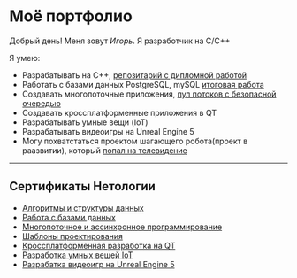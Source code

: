 # Моё портфолио

Добрый день! Меня зовут _Игорь_. 
Я разработчик на С/С++

Я умею:
* Разрабатывать на С++, [репозитарий с дипломной работой](https://github.com/Igor-Kastyrkin/WebSearch)
* Работать с базами данных PostgreSQL, mySQL [итоговая работа](https://github.com/Igor-Kastyrkin/6.4/tree/main/1)
* Создавать многопоточные приложения, [пул потоков с безопасной очередью](https://github.com/Igor-Kastyrkin/Course4/tree/main/1)
* Создавать кроссплатформенные приложения в QT 
* Разрабатывать умные вещи (IoT)
* Разрабатывать видеоигры на Unreal Engine 5
* Могу похватстаться проектом шагающего робота(проект в раазвитии), который [попал на телевидение](https://otr-online.ru/programmy/otrazhenie-1/zhiteli-vladimira-sobrali-shagayushchego-robota-78152.html) 

***

## Сертификаты Нетологии
* [Алгоритмы и структуры данных](https://netology.ru/backend/api/user/programs/39699/pdf_certificate)
* [Работа с базами данных](https://netology.ru/backend/api/user/programs/39706/pdf_certificate)
* [Многопоточное и ассинхронное программирование](https://netology.ru/backend/api/user/programs/39708/pdf_certificate)
* [Шаблоны проектирования](https://netology.ru/backend/api/user/programs/44477/pdf_certificate)
* [Кроссплатформенная разработка на QT](https://netology.ru/backend/api/user/programs/44479/pdf_certificate)
* [Разработка умных вещей IoT](https://netology.ru/backend/api/user/programs/47447/pdf_certificate)
* [Разрабатка видеоигр на Unreal Engine 5](https://netology.ru/backend/api/user/programs/47451/pdf_certificate)
